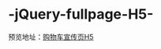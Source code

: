 # -jQuery-fullpage-H5-

预览地址：<a href=" https://xsh-sea.github.io/-jQuery-fullpage-H5-/index.html">购物车宣传页H5</a>

